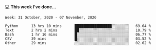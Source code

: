 💻 **This week I've done...**

<!--START_SECTION:waka-->
```text
Week: 31 October, 2020 - 07 November, 2020

Python      13 hrs 10 mins      █████████████████░░░░░░░░   69.64 % 
Text        2 hrs 2 mins        ██░░░░░░░░░░░░░░░░░░░░░░░   10.79 % 
Bash        1 hr 16 mins        █░░░░░░░░░░░░░░░░░░░░░░░░   06.77 % 
CSV         39 mins             █░░░░░░░░░░░░░░░░░░░░░░░░   03.52 % 
Other       29 mins             ░░░░░░░░░░░░░░░░░░░░░░░░░   02.62 %
```
<!--END_SECTION:waka-->
